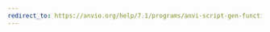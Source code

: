 ```yaml
---
redirect_to: https://anvio.org/help/7.1/programs/anvi-script-gen-functions-per-group-stats-output
---
```

